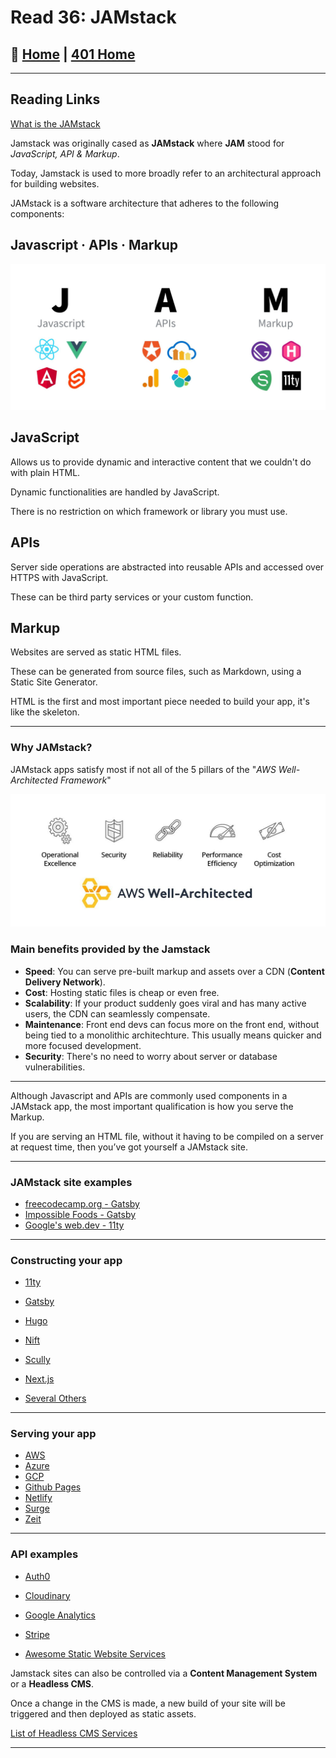 # Read 36: JAMstack

## 🏡 [**Home**](https://mistidinzy.github.io/ReadingNotes/) | [**401 Home**](https://bit.ly/3EcMrF6)

---

## Reading Links

[What is the JAMstack](https://bit.ly/3peQg6S)

Jamstack was originally cased as **JAMstack** where **JAM** stood for *JavaScript, API & Markup*.

Today, Jamstack is used to more broadly refer to an architectural approach for building websites.

JAMstack is a software architecture that adheres to the following components:

## Javascript &middot; APIs &middot; Markup

![Jamstack](jamstack.jpeg)

## **JavaScript**

Allows us to provide dynamic and interactive content that we couldn't do with plain HTML.

Dynamic functionalities are handled by JavaScript.

There is no restriction on which framework or library you must use.

## **APIs**

Server side operations are abstracted into reusable APIs and accessed over HTTPS with JavaScript.

These can be third party services or your custom function.

## **Markup**

Websites are served as static HTML files.

These can be generated from source files, such as Markdown, using a Static Site Generator.

HTML is the first and most important piece needed to build your app, it's like the skeleton.

---

### Why JAMstack?

JAMstack apps satisfy most if not all of the 5 pillars of the "*AWS Well-Architected Framework*"

![AWS](AWS-wellarchitectedframework.jpeg)

### Main benefits provided by the Jamstack

- **Speed**: You can serve pre-built markup and assets over a CDN (**Content Delivery Network**).
- **Cost**: Hosting static files is cheap or even free.
- **Scalability**: If your product suddenly goes viral and has many active users, the CDN can seamlessly compensate.
- **Maintenance**: Front end devs can focus more on the front end, without being tied to a monolithic architechture. This usually means quicker and more focused development.
- **Security**: There's no need to worry about server or database vulnerabilities.

---

Although Javascript and APIs are commonly used components in a JAMstack app, the most important qualification is how you serve the Markup.

If you are serving an HTML file, without it having to be compiled on a server at request time, then you’ve got yourself a JAMstack site.

---

### JAMstack site examples

- [freecodecamp.org - Gatsby](freecodecamp.org)
- [Impossible Foods - Gatsby](https://impossiblefoods.com/)
- [Google's web.dev - 11ty](https://web.dev/)

---

### Constructing your app

- [11ty](https://www.11ty.dev/)
- [Gatsby](https://www.gatsbyjs.org/)
- [Hugo](https://gohugo.io/)
- [Nift](https://www.nift.cc/)
- [Scully](https://github.com/scullyio/scully)
- [Next.js](https://jamstack.org/generators/next/)

- [Several Others](https://jamstack.org/generators/)

---

### Serving your app

- [AWS](https://aws.amazon.com/getting-started/projects/host-static-website/)
- [Azure](https://docs.microsoft.com/en-us/azure/storage/blobs/storage-blob-static-website)
- [GCP](https://cloud.google.com/storage/docs/hosting-static-website)
- [Github Pages](https://pages.github.com/)
- [Netlify](https://www.netlify.com/)
- [Surge](https://surge.sh/)
- [Zeit](https://zeit.co/)

---

### API examples

- [Auth0](https://auth0.com/)
- [Cloudinary](https://cloudinary.com/)
- [Google Analytics](https://analytics.google.com/analytics/web/#/)
- [Stripe](https://stripe.com/)

- [Awesome Static Website Services](https://github.com/agarrharr/awesome-static-website-services)

Jamstack sites can also be controlled via a **Content Management System** or a **Headless CMS**.

Once a change in the CMS is made, a new build of your site will be triggered and then deployed as static assets.

[List of Headless CMS Services](https://jamstack.org/headless-cms/)

---
